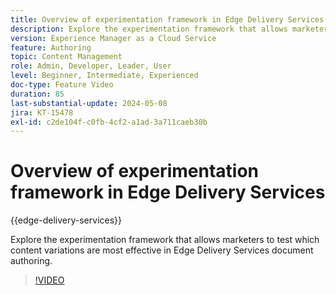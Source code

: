```yaml
---
title: Overview of experimentation framework in Edge Delivery Services
description: Explore the experimentation framework that allows marketers to test which content variations are most effective in Edge Delivery Services document authoring.
version: Experience Manager as a Cloud Service
feature: Authoring
topic: Content Management
role: Admin, Developer, Leader, User
level: Beginner, Intermediate, Experienced
doc-type: Feature Video
duration: 85
last-substantial-update: 2024-05-08
jira: KT-15478
exl-id: c2de104f-c0fb-4cf2-a1ad-3a711caeb30b
---
```

# Overview of experimentation framework in Edge Delivery Services

{{edge-delivery-services}}

Explore the experimentation framework that allows marketers to test which content variations are most effective in Edge Delivery Services document authoring.

>[!VIDEO](https://video.tv.adobe.com/v/3429061/?learn=on)
